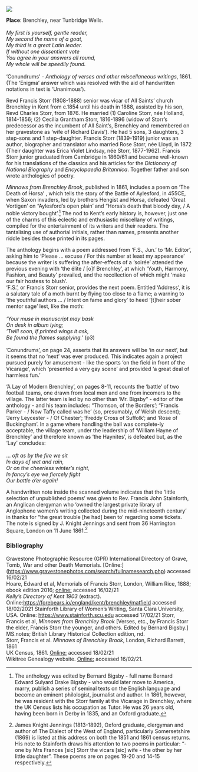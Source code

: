 <a href="https://dev.visual-essays.app"><img src="https://dev-visual-essays.netlify.app/images/ve-button.png">
</a> <param ve-config title="Francis Storr the Elder and Younger" author="Jacqui Stamp" layout="vtl" banner="/images/banners/19c.jpg">

<param ve-entity eid="Q2197855" aliases="Brenchley">
<param ve-entity eid="Q793057" aliases="Aylesford">

**Place**: Brenchley, near Tunbridge Wells.       
<br>
_My first is yourself, gentle reader,   
My second the name of a goat,   
My third is a great Latin leader.   
If without one dissentient vote   
You agree in your answers all round,   
My whole will be speedily found._   
<br>
‘Conundrums’ - _Anthology of verses and other miscellaneous writings_, 1861. (The ‘Enigma’ answer which was resolved with the aid of handwritten notations in text is ‘Unanimous’).
<param ve-image url="https://upload.wikimedia.org/wikipedia/commons/4/4b/Lych_gate%2C_All_Saints%2C_Brenchley._-_geograph.org.uk_-_768719.jpg" label="Lych gate, ALl Saints, Brenchley, Kent" attribution="Nigel Chadwick, CC BY-SA 2.0, via Wikimedia Commons">

Revd Francis Storr (1808-1888) senior was vicar of All Saints’ church Brenchley in Kent from c.1854 until his death in 1888, assisted by his son, Revd Charles Storr, from 1876. He married (1) Caroline Storr, née Holland, 1814-1856; (2) Cecilia Grantham Storr, 1816-1896 (widow of Storr’s predecessor as the incumbent of All Saint’s, Brenchley and remembered on her gravestone as ‘wife of Richard Davis’). He had 5 sons, 3 daughters, 3 step-sons and 1 step-daughter. Francis Storr (1839-1919) junior was an author, biographer and translator who married Rose Storr, née Lloyd, in 1872 (Their daughter was Erica Violet Lindsay, née Storr, 1877-1962). Francis Storr junior graduated from Cambridge in 1860/61 and became well-known for his translations of the classics and his articles for the _Dictionary of National Biography_ and _Encyclopaedia Britannica_. 
Together father and son wrote anthologies of poetry.
<param ve-image url="https://upload.wikimedia.org/wikipedia/commons/5/58/All_Saints%2C_Brenchley%2C_Kent_-_geograph.org.uk_-_323900.jpg" label="All Saints, Brenchley, Kent"  attribution="John Salmon">

_Minnows from Brenchley Brook_, published in 1861,  includes a poem on ‘The Death of Horsa’ , which tells the story of the Battle of Aylesford, in 455CE, when Saxon invaders, led by brothers Hengist and Horsa, defeated ‘Great Vortigen’ on “Aylesford’s open plain’ and “Horsa’s death that bloody day, / A noble victory bought’.[^ref1]  The nod to Kent’s early history is, however, just one of the charms of this eclectic and enthusiastic miscellany of writings, compiled for the entertainment of its writers and their readers. The tantalising use of authorial initials, rather than names, presents another riddle besides those printed in its pages.
<param ve-image url="https://upload.wikimedia.org/wikipedia/commons/d/d3/Aylesford%2C_Kent_11.jpg" label=Aylesford, Kent" attribution="Simon Burchell, CC BY-SA 4.0, via Wikimedia Commons">

The anthology begins with a poem addressed from ‘F.S., Jun.’ to ‘Mr. Editor’, asking him to ‘Please … excuse / For this number at least my appearance’ because the writer is suffering the after-effects of a ‘soirée’ attended the previous evening with ‘the élite / [o]f Brenchley’, at which ‘Youth, Harmony, Fashion, and Beauty’ prevailed, and the recollection of which might ‘make our fair hostess to blush’. 
<br>
‘F.S.’, or Francis Storr senior, provides the next poem. Entitled ‘Address’, it is a salutary tale of a moth burnt by flying too close to a flame; a warning to ‘the youthful authors … / Intent on fame and glory’ to heed ‘[t]heir sober mentor sage’ lest, like the moth:   
<br>
_‘Your muse in manuscript may bask   
On desk in album lying;   
’Twill soon, if printed wings it ask,    
Be found the flames supplying.’_ (p3)   
<br>
’Conundrums’, on page 24, asserts that its answers will be ‘in our next’, but it seems that no ‘next’ was ever produced. This indicates again a project pursued purely for amusement - like the sports ‘on the field in front of the Vicarage’, which ‘presented a very gay scene’ and provided ‘a great deal of harmless fun.’  

‘A Lay of Modern Brenchley’, on pages 8-11, recounts the ‘battle’ of two football teams, one drawn from local men and one from incomers to the village. The latter team is led by no other than ‘Mr. Bigsby” - editor of the anthology - and his team includes: “Thomson, of the Borders’; “Francis Parker - / Now Taffy called was he’ (so, presumably, of Welsh descent); ‘Jerry Leycester - / Of Chester’; ‘Freddy Cross of Suffolk’; and ‘Rose of Buckingham’. In a game where handling the ball was complete-ly acceptable, the village team, under the leadership of ‘William Hayne of Brenchley’ and therefore known as ‘the Haynites’, is defeated but, as the ‘Lay’ concludes:   
<br>
… _oft as by the fire we sit   
In days of wet and rain,   
Or on the cheerless winter’s night,   
In fancy’s eye we fiercely fight   
Our battle o’er again!_  

A handwritten note inside the scanned volume indicates that the ‘little selection of unpublished poems’ was given to Rev. Francis John Stainforth, an Anglican clergyman who ‘owned the largest private library of Anglophone women’s writing collected during the mid-nineteenth century’ in thanks for “the great trouble [he had] been to’ regarding some tickets. The note is signed by J. Knight Jennings and sent from 36 Harrington Square, London on 11 June 1861.[^ref2]

### Bibliography

Gravestone Photographic Resource (GPR) International Directory of Grave, Tomb, War and other Death Memorials. [Online:] (https://www.gravestonephotos.com/search/fullnamesearch.php) accessed 16/02/21    
Hoare, Edward et al, Memorials of Francis Storr, London, William Rice, 1888; ebook edition 2016; [online:](https:/www.gutenberg.org/files/52768/52768-h/52768-h.htm) accessed 16/02/21   
_Kelly’s Directory of Kent 1903_ (extract). Online:https://forebears.io/england/kent/brenchley/matfield accessed 18/02/2021 Stainforth Library of Women’s Writing, Santa Clara University, USA. Online: https://www.stainforth.scu.edu accessed 17/02/21
Storr, Francis et al, _Minnows from Brenchley Brook_ [Verses, etc., by Francis Storr the elder, Francis Storr the younger, and others. Edited by Bernard Bigsby.] MS.notes; British Library Historical Collection edition, nd.   
Storr, Francis et al. _Minnows of Brenchley Brook_, London, Richard Barrett, 1861   
UK Census, 1861. [Online:](https://ancestry.co.uk) accessed 18/02/21   
Wikitree Genealogy website. [Online:](https://www.wikitree.com/wiki/Storr-213) accessed 16/02/21.   
<param ve-image url="https://upload.wikimedia.org/wikipedia/commons/2/2e/All_Saint%27s_Church%2C_Brenchley_-_geograph.org.uk_-_1274895.jpg" label="All Saint's Church, Brenchley" attribution="Nigel Chadwick, CC BY-SA 2.0, via Wikimedia Commons">

[^ref1]: The anthology was edited by Bernard Bigsby - full name Bernard Edward Sulyard Drake Bigsby - who would later move to America, marry, publish a series of seminal texts on the English language and become an eminent philologist, journalist and author. In 1861, however, he was resident with the Storr family at the Vicarage in Brenchley, where the UK Census lists his occupation as Tutor. He was 26 years old, having been born in Derby in 1835, and an Oxford graduate.
[^ref2]: James Knight Jennings (1813-1892), Oxford graduate, clergyman and author of The Dialect of the West of England, particularly Somersetshire (1869) is listed at this address on both the 1851 and 1861 census returns. His note to Stainforth draws his attention to two poems in particular: “- one by Mrs Frances [sic] Storr the vicars [sic] wife - the other by her little daughter”.  These poems are on pages 19-20 and 14-15 respectively.

